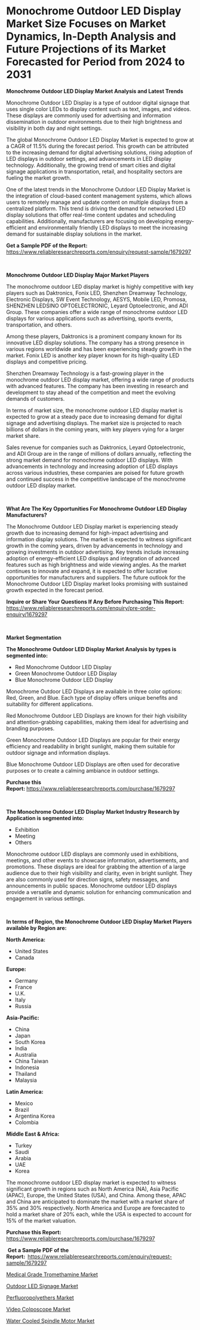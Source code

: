 <p><h1>Monochrome Outdoor LED Display Market Size Focuses on Market Dynamics, In-Depth Analysis and Future Projections of its Market Forecasted for Period from 2024 to 2031</h1></p><p><strong>Monochrome Outdoor LED Display Market Analysis and Latest Trends</strong></p>
<p><p>Monochrome Outdoor LED Display is a type of outdoor digital signage that uses single color LEDs to display content such as text, images, and videos. These displays are commonly used for advertising and information dissemination in outdoor environments due to their high brightness and visibility in both day and night settings.</p><p>The global Monochrome Outdoor LED Display Market is expected to grow at a CAGR of 11.5% during the forecast period. This growth can be attributed to the increasing demand for digital advertising solutions, rising adoption of LED displays in outdoor settings, and advancements in LED display technology. Additionally, the growing trend of smart cities and digital signage applications in transportation, retail, and hospitality sectors are fueling the market growth.</p><p>One of the latest trends in the Monochrome Outdoor LED Display Market is the integration of cloud-based content management systems, which allows users to remotely manage and update content on multiple displays from a centralized platform. This trend is driving the demand for networked LED display solutions that offer real-time content updates and scheduling capabilities. Additionally, manufacturers are focusing on developing energy-efficient and environmentally friendly LED displays to meet the increasing demand for sustainable display solutions in the market.</p></p>
<p><strong>Get a Sample PDF of the Report:&nbsp;</strong> <a href="https://www.reliableresearchreports.com/enquiry/request-sample/1679297">https://www.reliableresearchreports.com/enquiry/request-sample/1679297</a></p>
<p>&nbsp;</p>
<p><strong>Monochrome Outdoor LED Display Major Market Players</strong></p>
<p><p>The monochrome outdoor LED display market is highly competitive with key players such as Daktronics, Fonix LED, Shenzhen Dreamway Technology, Electronic Displays, SW Event Technology, AESYS, Mobile LED, Promosa, SHENZHEN LEDSINO OPTOELECTRONIC, Leyard Optoelectronic, and ADI Group. These companies offer a wide range of monochrome outdoor LED displays for various applications such as advertising, sports events, transportation, and others.</p><p>Among these players, Daktronics is a prominent company known for its innovative LED display solutions. The company has a strong presence in various regions worldwide and has been experiencing steady growth in the market. Fonix LED is another key player known for its high-quality LED displays and competitive pricing.</p><p>Shenzhen Dreamway Technology is a fast-growing player in the monochrome outdoor LED display market, offering a wide range of products with advanced features. The company has been investing in research and development to stay ahead of the competition and meet the evolving demands of customers.</p><p>In terms of market size, the monochrome outdoor LED display market is expected to grow at a steady pace due to increasing demand for digital signage and advertising displays. The market size is projected to reach billions of dollars in the coming years, with key players vying for a larger market share.</p><p>Sales revenue for companies such as Daktronics, Leyard Optoelectronic, and ADI Group are in the range of millions of dollars annually, reflecting the strong market demand for monochrome outdoor LED displays. With advancements in technology and increasing adoption of LED displays across various industries, these companies are poised for future growth and continued success in the competitive landscape of the monochrome outdoor LED display market.</p></p>
<p>&nbsp;</p>
<p><strong>What Are The Key Opportunities For Monochrome Outdoor LED Display Manufacturers?</strong></p>
<p><p>The Monochrome Outdoor LED Display market is experiencing steady growth due to increasing demand for high-impact advertising and information display solutions. The market is expected to witness significant growth in the coming years, driven by advancements in technology and growing investments in outdoor advertising. Key trends include increasing adoption of energy-efficient LED displays and integration of advanced features such as high brightness and wide viewing angles. As the market continues to innovate and expand, it is expected to offer lucrative opportunities for manufacturers and suppliers. The future outlook for the Monochrome Outdoor LED Display market looks promising with sustained growth expected in the forecast period.</p></p>
<p><strong>Inquire or Share Your Questions If Any Before Purchasing This Report:</strong> <a href="https://www.reliableresearchreports.com/enquiry/pre-order-enquiry/1679297">https://www.reliableresearchreports.com/enquiry/pre-order-enquiry/1679297</a></p>
<p>&nbsp;</p>
<p><strong>Market Segmentation</strong></p>
<p><strong>The Monochrome Outdoor LED Display Market Analysis by types is segmented into:</strong></p>
<p><ul><li>Red Monochrome Outdoor LED Display</li><li>Green Monochrome Outdoor LED Display</li><li>Blue Monochrome Outdoor LED Display</li></ul></p>
<p><p>Monochrome Outdoor LED Displays are available in three color options: Red, Green, and Blue. Each type of display offers unique benefits and suitability for different applications. </p><p>Red Monochrome Outdoor LED Displays are known for their high visibility and attention-grabbing capabilities, making them ideal for advertising and branding purposes. </p><p>Green Monochrome Outdoor LED Displays are popular for their energy efficiency and readability in bright sunlight, making them suitable for outdoor signage and information displays. </p><p>Blue Monochrome Outdoor LED Displays are often used for decorative purposes or to create a calming ambiance in outdoor settings.</p></p>
<p><strong>Purchase this Report:&nbsp;</strong><a href="https://www.reliableresearchreports.com/purchase/1679297">https://www.reliableresearchreports.com/purchase/1679297</a></p>
<p>&nbsp;</p>
<p><strong>The Monochrome Outdoor LED Display Market Industry Research by Application is segmented into:</strong></p>
<p><ul><li>Exhibition</li><li>Meeting</li><li>Others</li></ul></p>
<p><p>Monochrome outdoor LED displays are commonly used in exhibitions, meetings, and other events to showcase information, advertisements, and promotions. These displays are ideal for grabbing the attention of a large audience due to their high visibility and clarity, even in bright sunlight. They are also commonly used for direction signs, safety messages, and announcements in public spaces. Monochrome outdoor LED displays provide a versatile and dynamic solution for enhancing communication and engagement in various settings.</p></p>
<p>&nbsp;</p>
<p><strong>In terms of Region, the Monochrome Outdoor LED Display Market Players available by Region are:</strong></p>
<p>
    <p> <strong> North America: </strong>
        <ul>
            <li>United States</li>
            <li>Canada</li>
        </ul>
        </p> 
    <p> <strong> Europe: </strong>
        <ul>
            <li>Germany</li>
            <li>France</li>
            <li>U.K.</li>
            <li>Italy</li>
            <li>Russia</li>
        </ul>
        </p> 
    <p> <strong> Asia-Pacific: </strong>
        <ul>
            <li>China</li>
            <li>Japan</li>
            <li>South Korea</li>
            <li>India</li>
            <li>Australia</li>
            <li>China Taiwan</li>
            <li>Indonesia</li>
            <li>Thailand</li>
            <li>Malaysia</li>
        </ul>
        </p> 
    <p> <strong> Latin America: </strong>
        <ul>
            <li>Mexico</li>
            <li>Brazil</li>
            <li>Argentina Korea</li>
            <li>Colombia</li>
        </ul>
        </p> 
    <p> <strong> Middle East & Africa: </strong>
        <ul>
            <li>Turkey</li>
            <li>Saudi</li>
            <li>Arabia</li>
            <li>UAE</li>
            <li>Korea</li>
        </ul>
    </p>
    </p>
<p><p>The monochrome outdoor LED display market is expected to witness significant growth in regions such as North America (NA), Asia Pacific (APAC), Europe, the United States (USA), and China. Among these, APAC and China are anticipated to dominate the market with a market share of 35% and 30% respectively. North America and Europe are forecasted to hold a market share of 20% each, while the USA is expected to account for 15% of the market valuation.</p></p>
<p><strong>Purchase this Report: </strong><a href="https://www.reliableresearchreports.com/purchase/1679297">https://www.reliableresearchreports.com/purchase/1679297</a></p>
<p>&nbsp;<strong>Get a Sample PDF of the Report:&nbsp;&nbsp;</strong><a href="https://www.reliableresearchreports.com/enquiry/request-sample/1679297">https://www.reliableresearchreports.com/enquiry/request-sample/1679297</a></p>
<p><strong></strong></p>
<p><p><a href="https://issuu.com/reportprime-2/docs/medical-grade-tromethamine-market-size-2030.pptx">Medical Grade Tromethamine Market</a></p><p><a href="https://github.com/elizabethdagraca/Market-Research-Report-List-2/blob/main/outdoor-led-signage-market.md">Outdoor LED Signage Market</a></p><p><a href="https://medium.com/@elwyncarter2023/perfluoropolyethers-market-report-reveals-the-latest-trends-and-growth-opportunities-of-this-market-40f172b79cd2">Perfluoropolyethers Market</a></p><p><a href="https://medium.com/@elwyncarter2023/video-colposcope-market-trends-forecast-and-competitive-analysis-to-2031-999f44c1661f">Video Colposcope Market</a></p><p><a href="https://github.com/santosh758595/Market-Research-Report-List-3/blob/main/water-cooled-spindle-motor-market.md">Water Cooled Spindle Motor Market</a></p></p>